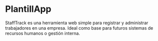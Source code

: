 # PlantillApp
StaffTrack es una herramienta web simple para registrar y administrar trabajadores en una empresa. Ideal como base para futuros sistemas de recursos humanos o gestión interna.
